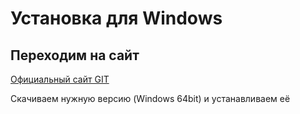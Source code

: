 # Установка для Windows
## Переходим на сайт 
[Официальный сайт GIT](https://git-scm.com "Official GIT")

Скачиваем нужную версию (Windows 64bit) и устанавливаем её

